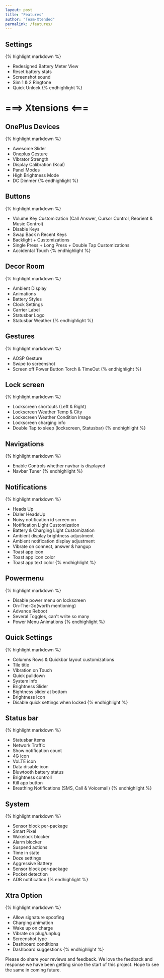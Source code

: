 ```yaml
---
layout: post
title: "Features"
author: "Team-Xtended"
permalink: /features/
---
```


## **Settings**
{% highlight markdown %}
* Redesigned Battery Meter View
* Reset battery stats
* Screenshot sound 
* Sim 1 & 2 Ringtone
* Quick Unlock
{% endhighlight %}

# ===> **Xtensions** <===

## **OnePlus Devices**
{% highlight markdown %}
* Awesome Slider
* Oneplus Gesture
* Vibrator Strength
* Display Calibration (Kcal)
* Panel Modes
* High Brightness Mode
* DC Dimmer
{% endhighlight %}
## **Buttons**
{% highlight markdown %}
* Volume Key Customization (Call Answer, Cursor Control, Reorient & Music Control)
* Disable Keys
* Swap Back n Recent Keys
* Backlight + Customizations
* Single Press + Long Press + Double Tap Customizations
* Accidental Touch
{% endhighlight %}
## **Decor Room**
{% highlight markdown %}
* Ambient Display
* Animations	
* Battery Styles
* Clock Settings
* Carrier Label
* Statusbar Logo
* Statusbar Weather
{% endhighlight %}
## **Gestures**
{% highlight markdown %}
* AOSP Gesture
* Swipe to screenshot
* Screen off Power Button Torch & TimeOut
{% endhighlight %}
## **Lock screen**
{% highlight markdown %}
* Lockscreen shortcuts (Left & Right)
* Lockscreen Weather Temp & City
* Lockscreen Weather Condition Image
* Lockscreen charging info
* Double Tap to sleep (lockscreen, Statusbar)
{% endhighlight %}
## **Navigations**
{% highlight markdown %}
* Enable Controls whether navbar is displayed
* Navbar Tuner
{% endhighlight %}
## **Notifications**
{% highlight markdown %}
* Heads Up
* Dialer HeadsUp
* Noisy notification id screen on
* Notification Light Customization
* Battery & Charging Light Customization
* Ambient display brightness adjustment
* Ambient notification display adjustment
* Vibrate on connect, answer & hangup 
* Toast app icon
* Toast app icon color
* Toast app text color
{% endhighlight %}
## **Powermenu**
{% highlight markdown %}
* Disable power menu on lockscreen
* On-The-Go(worth mentioning)
* Advance Reboot
* Several Toggles, can't write so many
* Power Menu Animations
{% endhighlight %}
## **Quick Settings**
{% highlight markdown %}
* Columns Rows & Quickbar layout customizations
* Tile title
* Vibration on Touch 
* Quick pulldown
* System info
* Brightness Slider
* Bightness slider at bottom
* Brightness Icon
* Disable quick settings when locked
{% endhighlight %}
## **Status bar**
{% highlight markdown %}
* Statusbar items
* Network Traffic
* Show notification count
* 4G icon
* VoLTE icon
* Data disable icon
* Bluwtooth battery status
* Brightness controll
* Kill app button
* Breathing Notifications (SMS, Call & Voicemail)
{% endhighlight %}
## **System**
{% highlight markdown %}
* Sensor block per-package
* Smart Pixel
* Wakelock blocker
* Alarm blocker
* Suspend actions
* Time in state
* Doze settings
* Aggressive Battery
* Sensor block per-package
* Pocket detection
* ADB notification
{% endhighlight %}
## **Xtra Option**
{% highlight markdown %}
* Allow signature spoofing
* Charging animation
* Wake up on charge
* Vibrate on plug/unplug
* Screenshot type
* Dashboard conditions
* Dashboard suggestions
{% endhighlight %}

Please do share your reviews and feedback. We love the feedback and response we have been getting since the start of this project. Hope to see the same in coming future.
